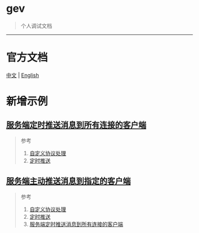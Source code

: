 # gev
> 个人调试文档
---

# 官方文档
[中文](README-ZH.md) | [English](README.md)


# 新增示例
## [服务端定时推送消息到所有连接的客户端](example/cronpushmessage)

> 参考
> 1. [自定义协议处理](example/protocol)
> 2. [定时推送](example/pushmessage)


## [服务端主动推送消息到指定的客户端](example/pushmessage_specify)

> 参考
> 1. [自定义协议处理](example/protocol)
> 2. [定时推送](example/pushmessage)
> 3. [服务端定时推送消息到所有连接的客户端](example/cronpushmessage)


